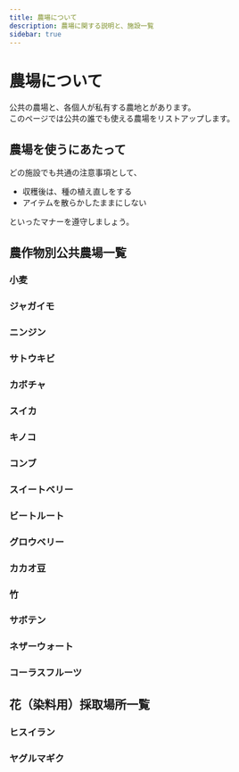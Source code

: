 ```yaml
---
title: 農場について
description: 農場に関する説明と、施設一覧
sidebar: true   
---
```


# 農場について
公共の農場と、各個人が私有する農地とがあります。  
このページでは公共の誰でも使える農場をリストアップします。

## 農場を使うにあたって
どの施設でも共通の注意事項として、
- 収穫後は、種の植え直しをする
- アイテムを散らかしたままにしない

といったマナーを遵守しましょう。

## 農作物別公共農場一覧
### 小麦

### ジャガイモ

### ニンジン

### サトウキビ

### カボチャ

### スイカ

### キノコ

### コンブ

### スイートベリー

### ビートルート

### グロウベリー

### カカオ豆

### 竹

### サボテン

### ネザーウォート

### コーラスフルーツ

## 花（染料用）採取場所一覧
### ヒスイラン

### ヤグルマギク


